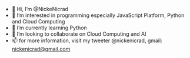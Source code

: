 - 👋 Hi, I’m @NickeNicrad
- 👀 I’m interested in programming especially JavaScript Platform, Python and Cloud Computing
- 🌱 I’m currently learning Python
- 💞️ I’m looking to collaborate on Cloud Computing and AI
- 📫 for more information, visit my tweeter @nickenicrad, gmail: nickenicrad@gmail.com

<!---
NickeNicrad/NickeNicrad is a ✨ special ✨ repository because its `README.md` (this file) appears on your GitHub profile.
You can click the Preview link to take a look at your changes.
--->
